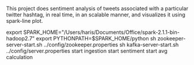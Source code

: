 This project does sentiment analysis of tweets associated with a particular twitter hashtag, in real time, in an scalable manner, and visualizes it using spark-line plot.

export SPARK_HOME="/Users/haris/Documents/Office/spark-2.1.1-bin-hadoop2.7"
export PYTHONPATH=$SPARK_HOME/python
sh zookeeper-server-start.sh ../config/zookeeper.properties
sh kafka-server-start.sh ../config/server.properties
start ingestion
start sentiment
start avg calculation
